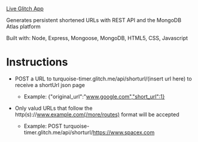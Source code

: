 [Live Glitch App](https://turquoise-timer.glitch.me)

Generates persistent shortened URLs with REST API and the MongoDB Atlas platform 

Built with: Node, Express, Mongoose, MongoDB, HTML5, CSS, Javascript

# Instructions

- POST a URL to turquoise-timer.glitch.me/api/shorturl/(insert url here) to receive a shortUrl json page
  - Example: {"original_url":"www.google.com","short_url":1}

- Only valud URLs that follow the http(s)://www.example.com(/more/routes) format will be accepted
  - Example: POST turquoise-timer.glitch.me/api/shorturl/https://www.spacex.com
